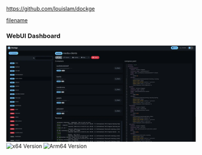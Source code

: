 https://github.com/louislam/dockge

[filename](compose.yaml ':include :type=code')

<h3>WebUI Dashboard</h3>
<img src="resources/screenshots/dockge.webp" alt="dockge ui screenshot"/>

<img alt="x64 Version" src="https://img.shields.io/docker/v/louislam/dockge/latest?arch=amd64&label=x64">
<img alt="Arm64 Version" src="https://img.shields.io/docker/v/louislam/dockge/latest?arch=arm64&label=arm64">